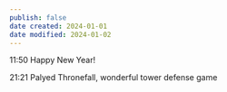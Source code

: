 ```yaml
---
publish: false
date created: 2024-01-01
date modified: 2024-01-02
---
```

11:50
Happy New Year!

21:21
Palyed Thronefall, wonderful tower defense game

